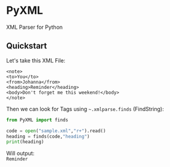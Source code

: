 # PyXML
XML Parser for Python

## Quickstart

Let's take this XML File:  
```
<note>
<to>You</to>
<from>Johanna</from>
<heading>Reminder</heading>
<body>Don't forget me this weekend!</body>
</note>
```

Then we can look for Tags using `~.xmlparse.finds` (FindString):  

```py
from PyXML import finds

code = open("sample.xml","r+").read()
heading = finds(code,"heading")
print(heading)
```
Will output:  
`Reminder`  
